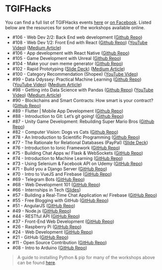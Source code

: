 # TGIFHacks

You can find a full list of TGIFHacks events [here](http://ntuoss.com/events.html) or [on Facebook](https://www.facebook.com/ntuoss/events/). Listed below are the resources for some of the workshops available online.

- #106 - Web Dev 2/2: Back End web development ([Github Repo](https://github.com/naseer2426/Backend-Workshop))
- #108 - Web Dev 1/2: Front End with React ([Github Repo](https://github.com/laksh22/NTUOSS-ReactWorkshop)) ([YouTube Video](https://www.youtube.com/watch?v=ztnUJ-UmHWU)) ([Medium Article](https://medium.com/ntuoss/tgifhacks-108-front-end-with-react-d79b10d76c97))
- #106 - App development with React Native ([Github Repo](https://github.com/OkkarMin/react-native-workshop))
- #105 - Game Development with Unreal ([Github Repo](https://github.com/ntuoss/NTUOSS-UnrealGameWorkshop))
- #104 - Make your own meme generator ([Github Repo](https://github.com/ABHINAV112/NTUOSS-MemeItWorkshop))
- #102 - Rapid Prototyping ([Slide Deck](https://docs.google.com/presentation/d/1JxaGxxgmA6U-omEZJyckJN4JJPtqVypii66tSOBwiLQ/edit?usp=sharing)) ([Medium Article](https://medium.com/ntuoss/tgifhacks-102-rapid-prototyping-dabf9af73fb3))
- #100 - Category Recommendation (Shopee) ([YouTube Video](https://www.youtube.com/watch?v=iSmW00bJYY4))
- #99 - Data Odyssey: Practical Machine Learning ([Github Repo](https://github.com/ShirleyHan6/NTUOSS-DataOdyssey)) ([YouTube Video](https://www.youtube.com/watch?v=57uKWvGKghg&t=3024s)) ([Medium Article](https://medium.com/ntuoss/data-odyssey-practical-machine-learning-c22c20cc061))
- #98 - Getting into Data Science with Pandas ([Github Repo](https://github.com/wilsonteng97/NTUOSS-PandasBasics)) ([YouTube Video](https://www.youtube.com/watch?v=uOEKrymbvoc&t=4594s)) ([Medium Article](https://medium.com/ntuoss/getting-in-data-science-with-pandas-ed4a282d7710))
- #90 - Blockchains and Smart Contracts: How smart is your contract? ([Github Repo](https://github.com/HandsomeJeff/neo-python-workshop))
- #89 - Flutter | Mobile App Development ([Github Repo](https://github.com/ZaynJarvis/NTUOSS-FlutterWorkshop))
- #88 - Introduction to Git: Let’s git going! ([Github Repo](https://github.com/clarencecastillo/NTUOSS-GitWorkshop))
- #87 - Unity Game Development: Rebuilding Super Mario Bros ([Github Repo](https://github.com/HORACEYOUNG/NTUOSS-UnityGameWorkshop))
- #82 - Computer Vision: Dogs vs Cats ([Github Repo](https://github.com/anqitu/NTUOSS-ImageRecognitionWorkshop))
- #78 - An Introduction to Scientific Programming ([Github Repo](https://github.com/kunmishra2599/NTUOSS-ScientificProgramming))
- #77 - The Rationale for Relational Databases (PayPal) ([Slide Deck](https://drive.google.com/open?id=15UZPBQQbrIEceOP9fBVjEgplaVs02I9D))
- #76 - Introduction to Ionic Framework ([GitHub Repo](https://github.com/clarencecastillo/NTUOSS-Ionic3Workshop))
- #75 - Building Chat Apps w/ Flask & WebSockets ([GitHub Repo](https://github.com/jarrettyeo/NTUOSS-FlaskWebSocketChatApp))
- #74 - Introduction to Machine Learning ([GitHub Repo](https://github.com/chaitjo/NTUOSS-MachineLearningWorkshop))
- #73 - Using Selenium & Facebook API on Udemy ([GitHub Repo](https://github.com/jarrettyeo/NTUOSS-SeleniumFacebookAPIforUdemy))
- #71 - Build you a Django Server ([GitHub Repo](https://github.com/HandsomeJeff/NTUOSS-DjangoWorkshop))
- #70 - Intro to VueJS and Firebase ([GitHub Repo](https://github.com/kunmishra2599/NTUOSS-VuejsWorkshop))
- #69 - Telegram Bots ([GitHub Repo](https://github.com/clarencecastillo/NTUOSS-TelegramBotsWorkshop))
- #68 - Web Development 101 ([GitHub Repo](https://github.com/SuyashLakhotia/NTUOSS-Bootstrap4Workshop))
- #66 - Internships in Tech ([Slides](http://suyashlakhotia.com/blog/2017/05/06/internships-in-tech.html))
- #57 - Building a Real-Time Chat Application w/ Firebase ([GitHub Repo](https://github.com/aliasgarlabs/NTUOSSChatApp))
- #55 - Free Blogging with GitHub ([GitHub Repo](https://github.com/ntuoss/workshops-archive/tree/master/TGIFHacks%20%2355%20-%20Free%20Blogging%20with%20GitHub))
- #51 - AngularJS ([GitHub Repo](https://github.com/SuyashLakhotia/NTUOSS-AngularJSWorkshop))
- #49 - Node.js ([GitHub Repo](https://github.com/SuyashLakhotia/NTUOSS-NodeWorkshop))
- #44 - RESTful API ([GitHub Repo](https://github.com/ntuoss/workshops-archive/tree/master/TGIFHacks%20%2344%20-%20RESTful%20API))
- #37 - Front-End Web Development ([GitHub Repo](https://github.com/SuyashLakhotia/NTUOSS-BootstrapWorkshop))
- #26 - Raspberry Pi ([GitHub Repo](https://github.com/ntuoss/workshops-archive/tree/master/TGIFHacks%20%2326%20-%20Raspberry%20Pi))
- #24 - Web Development ([GitHub Repo](https://github.com/ntuoss/workshops-archive/tree/master/TGIFHacks%20%2324%20-%20WebDev))
- #21 - GitHub ([GitHub Repo](https://github.com/ntuoss/workshops-archive/tree/master/TGIFHacks%20%2321%20-%20GitHub))
- #11 - Open Source Contribution ([GitHub Repo](https://github.com/ntuoss/workshops-archive/tree/master/TGIFHacks%20%2311%20-%20Open%20Source%20Contribution))
- #08 - Intro to Arduino ([GitHub Repo](https://github.com/ntuoss/workshops-archive/tree/master/TGIFHacks%20%2308%20-%20Intro%20to%20Arduino))

> A guide to installing Python & pip for many of the workshops above can be found [here](https://github.com/jarrettyeo/NTUOSS-PythonPipInstallation).
